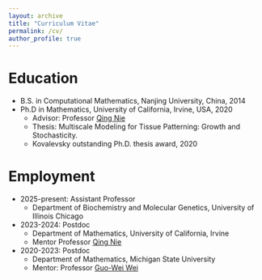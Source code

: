 ```yaml
---
layout: archive
title: "Curriculum Vitae"
permalink: /cv/
author_profile: true
---
```


Education
======
* B.S. in Computational Mathematics, Nanjing University, China, 2014
* Ph.D in Mathematics, University of California, Irvine, USA, 2020
  * Advisor: Professor [Qing Nie](https://faculty.sites.uci.edu/qnie/)
  * Thesis: Multiscale Modeling for Tissue Patterning: Growth and Stochasticity.
  * Kovalevsky outstanding Ph.D. thesis award, 2020
 
Employment
======
* 2025-present: Assistant Professor
  * Department of Biochemistry and Molecular Genetics, University of Illinois Chicago 
* 2023-2024: Postdoc
  * Department of Mathematics, University of California, Irvine
  * Mentor Professor [Qing Nie](https://faculty.sites.uci.edu/qnie/)
* 2020-2023: Postdoc
  * Department of Mathematics, Michigan State University
  * Mentor: Professor [Guo-Wei Wei](https://users.math.msu.edu/users/weig/)
